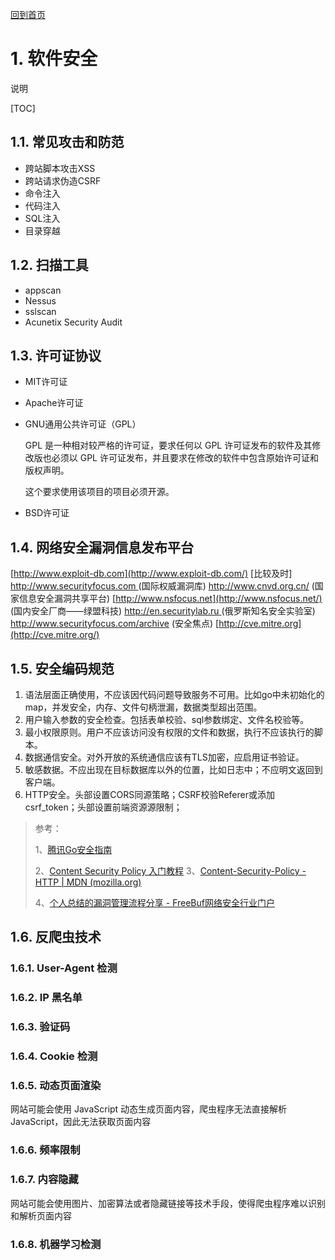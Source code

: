 [回到首页](../README.md)

# 1. 软件安全

说明

[TOC]

## 1.1. 常见攻击和防范

- 跨站脚本攻击XSS
- 跨站请求伪造CSRF
- 命令注入
- 代码注入
- SQL注入
- 目录穿越

## 1.2. 扫描工具

- appscan
- Nessus
- sslscan
- Acunetix Security Audit

## 1.3. 许可证协议

- MIT许可证

- Apache许可证

- GNU通用公共许可证（GPL）

  GPL 是一种相对较严格的许可证，要求任何以 GPL 许可证发布的软件及其修改版也必须以 GPL 许可证发布，并且要求在修改的软件中包含原始许可证和版权声明。

  这个要求使用该项目的项目必须开源。

- BSD许可证

## 1.4. 网络安全漏洞信息发布平台

[http://www.exploit-db.com](http://www.exploit-db.com/) [比较及时]
[http://www.securityfocus.com ](http://www.securityfocus.com/)(国际权威漏洞库)
http://www.cnvd.org.cn/ (国家信息安全漏洞共享平台)
[http://www.nsfocus.net](http://www.nsfocus.net/) (国内安全厂商——绿盟科技)
[http://en.securitylab.ru ](http://en.securitylab.ru/)(俄罗斯知名安全实验室)
http://www.securityfocus.com/archive (安全焦点)
[http://cve.mitre.org](http://cve.mitre.org/)

## 1.5. 安全编码规范

1. 语法层面正确使用，不应该因代码问题导致服务不可用。比如go中未初始化的map，并发安全，内存、文件句柄泄漏，数据类型超出范围。
2. 用户输入参数的安全检查。包括表单校验、sql参数绑定、文件名校验等。
3. 最小权限原则。用户不应该访问没有权限的文件和数据，执行不应该执行的脚本。
4. 数据通信安全。对外开放的系统通信应该有TLS加密，应启用证书验证。
5. 敏感数据。不应出现在目标数据库以外的位置，比如日志中；不应明文返回到客户端。
6. HTTP安全。头部设置CORS同源策略；CSRF校验Referer或添加csrf_token；头部设置前端资源源限制；



> 参考：
>
> 1、[腾讯Go安全指南](https://github.com/Tencent/secguide/blob/main/Go安全指南.md)
>
> 2、[Content Security Policy 入门教程](http://www.ruanyifeng.com/blog/2016/09/csp.html)
> 3、[Content-Security-Policy - HTTP | MDN (mozilla.org)](https://developer.mozilla.org/en-US/docs/Web/HTTP/Headers/Content-Security-Policy)
>
> 4、[个人总结的漏洞管理流程分享 - FreeBuf网络安全行业门户](https://www.freebuf.com/articles/es/198324.html)

## 1.6. 反爬虫技术

### 1.6.1. User-Agent 检测

### 1.6.2. IP 黑名单

### 1.6.3. 验证码

### 1.6.4. Cookie 检测

### 1.6.5. 动态页面渲染

网站可能会使用 JavaScript 动态生成页面内容，爬虫程序无法直接解析 JavaScript，因此无法获取页面内容

### 1.6.6. 频率限制

### 1.6.7. 内容隐藏

网站可能会使用图片、加密算法或者隐藏链接等技术手段，使得爬虫程序难以识别和解析页面内容

### 1.6.8. 机器学习检测

